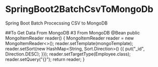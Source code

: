 # SpringBoot2BatchCsvToMongoDb
Spring Boot Batch Procecssing CSV to MongoDB

##To Get Data From MongoDB
#3 From MongoDB
@Bean
  public MongoItemReader<Employee> reader() {
    MongoItemReader<Employee> reader = new MongoItemReader<>();
    reader.setTemplate(mongoTemplate);
    reader.setSort(new HashMap<String, Sort.Direction>() {{
      put("_id", Direction.DESC);
    }});
    reader.setTargetType(Employee.class);
    reader.setQuery("{}");
    return reader;
  }
